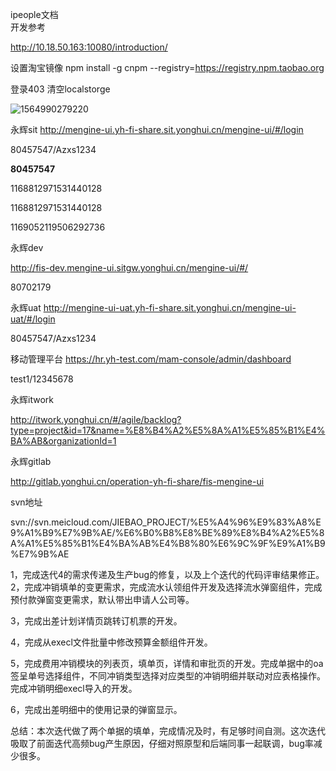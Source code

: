 ipeople文档  
开发参考

http://10.18.50.163:10080/introduction/

设置淘宝镜像
npm install -g cnpm --registry=https://registry.npm.taobao.org

登录403 清空localstorge

![1564990279220](imge/1564990279220.png)

永辉sit
http://mengine-ui.yh-fi-share.sit.yonghui.cn/mengine-ui/#/login

80457547/Azxs1234

**80457547**

1168812971531440128

1168812971531440128

1169052119506292736

永辉dev

http://fis-dev.mengine-ui.sitgw.yonghui.cn/mengine-ui/#/

80702179

永辉uat
http://mengine-ui-uat.yh-fi-share.sit.yonghui.cn/mengine-ui-uat/#/login

80457547/Azxs1234

移动管理平台
https://hr.yh-test.com/mam-console/admin/dashboard

test1/12345678

永辉itwork

http://itwork.yonghui.cn/#/agile/backlog?type=project&id=17&name=%E8%B4%A2%E5%8A%A1%E5%85%B1%E4%BA%AB&organizationId=1

永辉gitlab

http://gitlab.yonghui.cn/operation-yh-fi-share/fis-mengine-ui

svn地址

svn://svn.meicloud.com/JIEBAO_PROJECT/%E5%A4%96%E9%83%A8%E9%A1%B9%E7%9B%AE/%E6%B0%B8%E8%BE%89%E8%B4%A2%E5%8A%A1%E5%85%B1%E4%BA%AB%E4%B8%80%E6%9C%9F%E9%A1%B9%E7%9B%AE

1，完成迭代4的需求传递及生产bug的修复，以及上个迭代的代码评审结果修正。
2，完成冲销填单的变更需求，完成流水认领组件开发及选择流水弹窗组件，完成预付款弹窗变更需求，默认带出申请人公司等。

3，完成出差计划详情页跳转订机票的开发。

4，完成从execl文件批量中修改预算金额组件开发。

5，完成费用冲销模块的列表页，填单页，详情和审批页的开发。完成单据中的oa签呈单号选择组件，不同冲销类型选择对应类型的冲销明细并联动对应表格操作。完成冲销明细execl导入的开发。

6，完成出差明细中的使用记录的弹窗显示。

总结：本次迭代做了两个单据的填单，完成情况及时，有足够时间自测。这次迭代吸取了前面迭代高频bug产生原因，仔细对照原型和后端同事一起联调，bug率减少很多。

